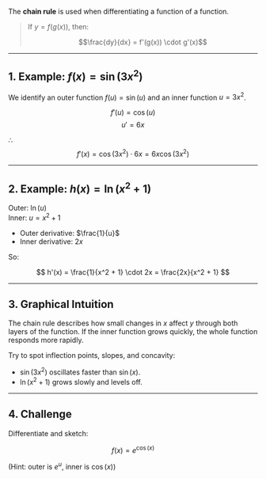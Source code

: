 
The **chain rule** is used when differentiating a function of a function.

> If $y = f(g(x))$, then:
>
> $$\frac{dy}{dx} = f'(g(x)) \cdot g'(x)$$

---

## 1. Example: $f(x) = \sin(3x^2)$

We identify an outer function $f(u) = \sin(u)$ and an inner function $u = 3x^2$.

$$f'(u) = \cos(u)$$
$$u' = 6x$$

∴ $$
  f'(x) = \cos(3x^2) \cdot 6x = 6x \cos(3x^2)
$$



---

## 2. Example: $h(x) = \ln(x^2 + 1)$

Outer: $\ln(u)$  
Inner: $u = x^2 + 1$

- Outer derivative: $\frac{1}{u}$
- Inner derivative: $2x$

So:

$$
h'(x) = \frac{1}{x^2 + 1} \cdot 2x = \frac{2x}{x^2 + 1}
$$



---

## 3. Graphical Intuition

The chain rule describes how small changes in $x$ affect $y$ through both layers of the function. If the inner function grows quickly, the whole function responds more rapidly.

Try to spot inflection points, slopes, and concavity:

- $\sin(3x^2)$ oscillates faster than $\sin(x)$.
- $\ln(x^2 + 1)$ grows slowly and levels off.

---

## 4. Challenge

Differentiate and sketch:

$$
f(x) = e^{\cos(x)}
$$

(Hint: outer is $e^u$, inner is $\cos(x)$)
